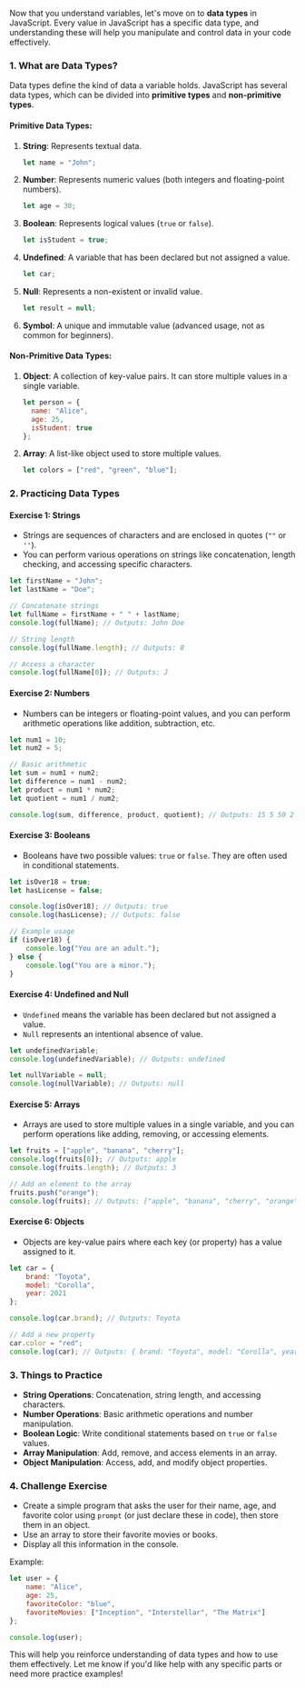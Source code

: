 Now that you understand variables, let's move on to **data types** in JavaScript. Every value in JavaScript has a specific data type, and understanding these will help you manipulate and control data in your code effectively.

### 1. **What are Data Types?**
Data types define the kind of data a variable holds. JavaScript has several data types, which can be divided into **primitive types** and **non-primitive types**.

#### **Primitive Data Types**:
1. **String**: Represents textual data.
   ```javascript
   let name = "John";
   ```

2. **Number**: Represents numeric values (both integers and floating-point numbers).
   ```javascript
   let age = 30;
   ```

3. **Boolean**: Represents logical values (`true` or `false`).
   ```javascript
   let isStudent = true;
   ```

4. **Undefined**: A variable that has been declared but not assigned a value.
   ```javascript
   let car;
   ```

5. **Null**: Represents a non-existent or invalid value.
   ```javascript
   let result = null;
   ```

6. **Symbol**: A unique and immutable value (advanced usage, not as common for beginners).

#### **Non-Primitive Data Types**:
1. **Object**: A collection of key-value pairs. It can store multiple values in a single variable.
   ```javascript
   let person = {
     name: "Alice",
     age: 25,
     isStudent: true
   };
   ```

2. **Array**: A list-like object used to store multiple values.
   ```javascript
   let colors = ["red", "green", "blue"];
   ```

### 2. **Practicing Data Types**

#### **Exercise 1: Strings**
- Strings are sequences of characters and are enclosed in quotes (`""` or `''`).
- You can perform various operations on strings like concatenation, length checking, and accessing specific characters.

```javascript
let firstName = "John";
let lastName = "Doe";

// Concatenate strings
let fullName = firstName + " " + lastName;
console.log(fullName); // Outputs: John Doe

// String length
console.log(fullName.length); // Outputs: 8

// Access a character
console.log(fullName[0]); // Outputs: J
```

#### **Exercise 2: Numbers**
- Numbers can be integers or floating-point values, and you can perform arithmetic operations like addition, subtraction, etc.

```javascript
let num1 = 10;
let num2 = 5;

// Basic arithmetic
let sum = num1 + num2;
let difference = num1 - num2;
let product = num1 * num2;
let quotient = num1 / num2;

console.log(sum, difference, product, quotient); // Outputs: 15 5 50 2
```

#### **Exercise 3: Booleans**
- Booleans have two possible values: `true` or `false`. They are often used in conditional statements.

```javascript
let isOver18 = true;
let hasLicense = false;

console.log(isOver18); // Outputs: true
console.log(hasLicense); // Outputs: false

// Example usage
if (isOver18) {
    console.log("You are an adult.");
} else {
    console.log("You are a minor.");
}
```

#### **Exercise 4: Undefined and Null**
- `Undefined` means the variable has been declared but not assigned a value.
- `Null` represents an intentional absence of value.

```javascript
let undefinedVariable;
console.log(undefinedVariable); // Outputs: undefined

let nullVariable = null;
console.log(nullVariable); // Outputs: null
```

#### **Exercise 5: Arrays**
- Arrays are used to store multiple values in a single variable, and you can perform operations like adding, removing, or accessing elements.

```javascript
let fruits = ["apple", "banana", "cherry"];
console.log(fruits[0]); // Outputs: apple
console.log(fruits.length); // Outputs: 3

// Add an element to the array
fruits.push("orange");
console.log(fruits); // Outputs: ["apple", "banana", "cherry", "orange"]
```

#### **Exercise 6: Objects**
- Objects are key-value pairs where each key (or property) has a value assigned to it.

```javascript
let car = {
    brand: "Toyota",
    model: "Corolla",
    year: 2021
};

console.log(car.brand); // Outputs: Toyota

// Add a new property
car.color = "red";
console.log(car); // Outputs: { brand: "Toyota", model: "Corolla", year: 2021, color: "red" }
```

### 3. **Things to Practice**

- **String Operations**: Concatenation, string length, and accessing characters.
- **Number Operations**: Basic arithmetic operations and number manipulation.
- **Boolean Logic**: Write conditional statements based on `true` or `false` values.
- **Array Manipulation**: Add, remove, and access elements in an array.
- **Object Manipulation**: Access, add, and modify object properties.

### 4. **Challenge Exercise**
- Create a simple program that asks the user for their name, age, and favorite color using `prompt` (or just declare these in code), then store them in an object.
- Use an array to store their favorite movies or books.
- Display all this information in the console.

Example:

```javascript
let user = {
    name: "Alice",
    age: 25,
    favoriteColor: "blue",
    favoriteMovies: ["Inception", "Interstellar", "The Matrix"]
};

console.log(user);
```

This will help you reinforce understanding of data types and how to use them effectively. Let me know if you'd like help with any specific parts or need more practice examples!